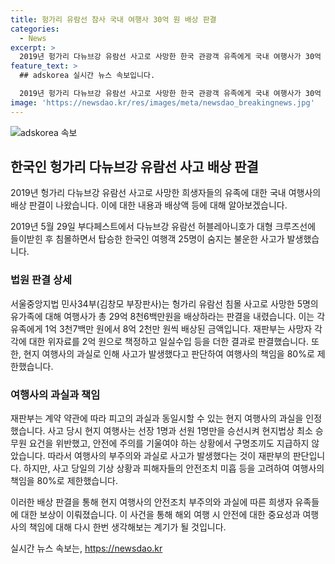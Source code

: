 ```yaml
---
title: 헝가리 유람선 참사 국내 여행사 30억 원 배상 판결
categories:
  - News
excerpt: >
  2019년 헝가리 다뉴브강 유람선 사고로 사망한 한국 관광객 유족에게 국내 여행사가 30억 원을 배상하라는 법원 판결이 나왔습니다. 헝가리 유람선 침몰 사고로 숨진 5명의 유가족 명에게 여행사가 각각 1억 3천7백만 원에서 8억 2천만 원씩 총 29억 8천6백 만원을 배상하라는 내용이 담겨있습니다. 사고 당시 현지 여행사의 과실과 책임이 인정되며, 여행사의 책임은 80%로 제한됐습니다. (출처: 뉴스 소스)
feature_text: >
  ## adskorea 실시간 뉴스 속보입니다.

  2019년 헝가리 다뉴브강 유람선 사고로 사망한 한국 관광객 유족에게 국내 여행사가 30억 원을 배상하라는 법원 판결이 나왔습니다. 헝가리 유람선 침몰 사고로 숨진 5명의 유가족 명에게 여행사가 각각 1억 3천7백만 원에서 8억 2천만 원씩 총 29억 8천6백 만원을 배상하라는 내용이 담겨있습니다. 사고 당시 현지 여행사의 과실과 책임이 인정되며, 여행사의 책임은 80%로 제한됐습니다. (출처: 뉴스 소스)
image: 'https://newsdao.kr/res/images/meta/newsdao_breakingnews.jpg'
---
```


<p><img src="https://newsdao.kr/res/images/meta/newsdao_breakingnews.jpg" alt="adskorea 속보" /></p>

<h2 data-ke-size="size26">한국인 헝가리 다뉴브강 유람선 사고 배상 판결</h2>

<p>2019년 헝가리 다뉴브강 유람선 사고로 사망한 희생자들의 유족에 대한 국내 여행사의 배상 판결이 나왔습니다. 이에 대한 내용과 배상액 등에 대해 알아보겠습니다.</p>

<p data-ke-size="size16">2019년 5월 29일 부다페스트에서 다뉴브강 유람선 허블레아니호가 대형 크루즈선에 들이받힌 후 침몰하면서 탑승한 한국인 여행객 25명이 숨지는 불운한 사고가 발생했습니다.</p>

<h3>법원 판결 상세</h3>

<p>서울중앙지법 민사34부(김창모 부장판사)는 헝가리 유람선 침몰 사고로 사망한 5명의 유가족에 대해 여행사가 총 29억 8천6백만원을 배상하라는 판결을 내렸습니다. 이는 각 유족에게 1억 3천7백만 원에서 8억 2천만 원씩 배상된 금액입니다. 재판부는 사망자 각각에 대한 위자료를 2억 원으로 책정하고 일실수입 등을 더한 결과로 판결했습니다. 또한, 현지 여행사의 과실로 인해 사고가 발생했다고 판단하여 여행사의 책임을 80%로 제한했습니다.</p>

<h3>여행사의 과실과 책임</h3>

<p>재판부는 계약 약관에 따라 피고의 과실과 동일시할 수 있는 현지 여행사의 과실을 인정했습니다. 사고 당시 현지 여행사는 선장 1명과 선원 1명만을 승선시켜 현지법상 최소 승무원 요건을 위반했고, 안전에 주의를 기울여야 하는 상황에서 구명조끼도 지급하지 않았습니다. 따라서 여행사의 부주의와 과실로 사고가 발생했다는 것이 재판부의 판단입니다. 하지만, 사고 당일의 기상 상황과 피해자들의 안전조치 미흡 등을 고려하여 여행사의 책임을 80%로 제한했습니다.</p>

<p>이러한 배상 판결을 통해 현지 여행사의 안전조치 부주의와 과실에 따른 희생자 유족들에 대한 보상이 이뤄졌습니다. 이 사건을 통해 해외 여행 시 안전에 대한 중요성과 여행사의 책임에 대해 다시 한번 생각해보는 계기가 될 것입니다.</p>
실시간 뉴스 속보는, <a href="https://newsdao.kr" rel="dofollow">https://newsdao.kr</a>


